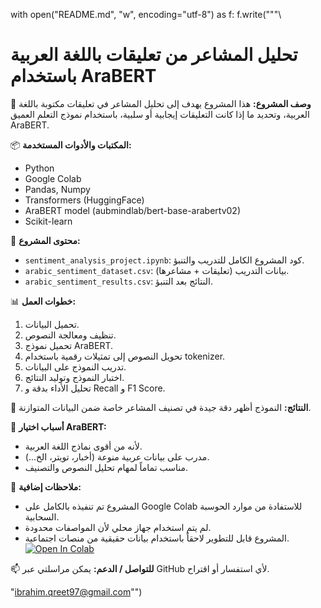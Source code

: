 with open("README.md", "w", encoding="utf-8") as f:
    f.write("""\
# تحليل المشاعر من تعليقات باللغة العربية باستخدام AraBERT

🎯 **وصف المشروع:**
هذا المشروع يهدف إلى تحليل المشاعر في تعليقات مكتوبة باللغة العربية، وتحديد ما إذا كانت التعليقات إيجابية أو سلبية، باستخدام نموذج التعلم العميق AraBERT.

📦 **المكتبات والأدوات المستخدمة:**
- Python
- Google Colab
- Pandas, Numpy
- Transformers (HuggingFace)
- AraBERT model (aubmindlab/bert-base-arabertv02)
- Scikit-learn

📁 **محتوى المشروع:**
- `sentiment_analysis_project.ipynb`: كود المشروع الكامل للتدريب والتنبؤ.
- `arabic_sentiment_dataset.csv`: بيانات التدريب (تعليقات + مشاعرها).
- `arabic_sentiment_results.csv`: النتائج بعد التنبؤ.

📊 **خطوات العمل:**
1. تحميل البيانات.
2. تنظيف ومعالجة النصوص.
3. تحميل نموذج AraBERT.
4. تحويل النصوص إلى تمثيلات رقمية باستخدام tokenizer.
5. تدريب النموذج على البيانات.
6. اختبار النموذج وتوليد النتائج.
7. تحليل الأداء بدقة و Recall و F1 Score.

🚀 **النتائج:**
النموذج أظهر دقة جيدة في تصنيف المشاعر خاصة ضمن البيانات المتوازنة.

🧠 **أسباب اختيار AraBERT:**
- لأنه من أقوى نماذج اللغة العربية.
- مدرب على بيانات عربية منوعة (أخبار، تويتر، الخ...).
- مناسب تماماً لمهام تحليل النصوص والتصنيف.

📌 **ملاحظات إضافية:**
- المشروع تم تنفيذه بالكامل على Google Colab للاستفادة من موارد الحوسبة السحابية.
- لم يتم استخدام جهاز محلي لأن المواصفات محدودة.
- المشروع قابل للتطوير لاحقاً باستخدام بيانات حقيقية من منصات اجتماعية.
[![Open In Colab](https://colab.research.google.com/assets/colab-badge.svg)](https://colab.research.google.com/github/USERNAME/REPO/blob/main/sentiment_analysis_project.ipynb)

📫 **للتواصل / الدعم:**
يمكن مراسلتي عبر GitHub لأي استفسار أو اقتراح.

"ibrahim.qreet97@gmail.com"")
